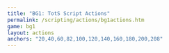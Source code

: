 ```yaml
---
title: "BG1: TotS Script Actions"
permalink: /scripting/actions/bg1actions.htm
game: bg1
layout: actions
anchors: "20,40,60,82,100,120,140,160,180,200,208"
---
```

